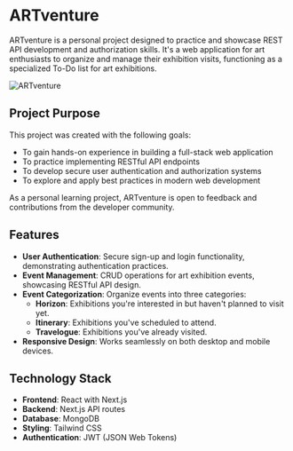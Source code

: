 # ARTventure

ARTventure is a personal project designed to practice and showcase REST API development and authorization skills. It's a web application for art enthusiasts to organize and manage their exhibition visits, functioning as a specialized To-Do list for art exhibitions.

![ARTventure](https://github.com/user-attachments/assets/733844c4-305a-4f53-a66d-bea07e3bfe9e)

## Project Purpose

This project was created with the following goals:
- To gain hands-on experience in building a full-stack web application
- To practice implementing RESTful API endpoints
- To develop secure user authentication and authorization systems
- To explore and apply best practices in modern web development

As a personal learning project, ARTventure is open to feedback and contributions from the developer community.

## Features

- **User Authentication**: Secure sign-up and login functionality, demonstrating authentication practices.
- **Event Management**: CRUD operations for art exhibition events, showcasing RESTful API design.
- **Event Categorization**: Organize events into three categories:
  - **Horizon**: Exhibitions you're interested in but haven't planned to visit yet.
  - **Itinerary**: Exhibitions you've scheduled to attend.
  - **Travelogue**: Exhibitions you've already visited.
- **Responsive Design**: Works seamlessly on both desktop and mobile devices.

## Technology Stack

- **Frontend**: React with Next.js
- **Backend**: Next.js API routes
- **Database**: MongoDB
- **Styling**: Tailwind CSS
- **Authentication**: JWT (JSON Web Tokens)
